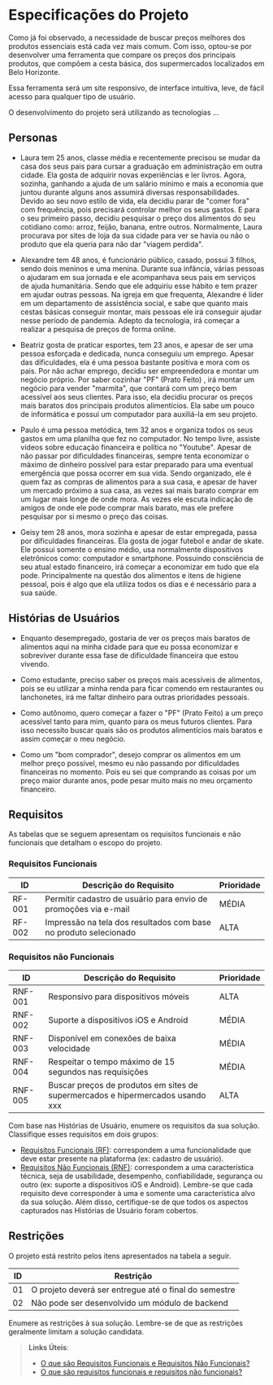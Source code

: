 # Especificações do Projeto

Como já foi observado, a necessidade de buscar preços melhores dos produtos essenciais está cada vez mais comum. Com isso, optou-se por desenvolver uma ferramenta que compare os preços dos principais produtos, que compõem a cesta básica, dos supermercados localizados em Belo Horizonte. 

Essa ferramenta será um site responsivo, de interface intuitiva, leve, de fácil acesso para qualquer tipo de usuário. 

O desenvolvimento do projeto será utilizando as tecnologias ... 


## Personas

- Laura tem 25 anos, classe média e recentemente precisou se mudar da casa dos seus pais para cursar a graduação em administração em outra cidade. Ela gosta de adquirir novas experiências e ler livros. Agora, sozinha, ganhando a ajuda de um salário mínimo e mais a economia que juntou durante alguns anos assumirá diversas responsabilidades. Devido ao seu novo estilo de vida, ela decidiu parar de "comer fora" com frequência, pois precisará controlar melhor os seus gastos. E para o seu primeiro passo, decidiu pesquisar o preço dos alimentos do seu cotidiano como: arroz, feijão, banana, entre outros. Normalmente, Laura procurava por sites de loja da sua cidade para ver se havia ou não o produto que ela queria para não dar "viagem perdida".

- Alexandre tem 48 anos, é funcionário público, casado, possui 3 filhos, sendo dois meninos e uma menina. Durante sua infância, várias pessoas o ajudaram em sua jornada e ele acompanhava seus pais em serviços de ajuda humanitária. Sendo que ele adquiriu esse hábito e tem prazer em ajudar outras pessoas. Na igreja em que frequenta, Alexandre é líder em um departamento de assistência social, e sabe que quanto mais cestas básicas conseguir montar, mais pessoas ele irá conseguir ajudar nesse período de pandemia. Adepto da tecnologia, irá começar a realizar a pesquisa de preços de forma online.

- Beatriz gosta de praticar esportes, tem 23 anos, e apesar de ser uma pessoa esforçada e dedicada, nunca conseguiu um emprego. Apesar das dificuldades, ela é uma pessoa bastante positiva e mora com os pais. Por não achar emprego, decidiu ser empreendedora e montar um negócio próprio. Por saber cozinhar "PF" (Prato Feito) , irá montar um negócio para vender "marmita", que contará com um preço bem acessível aos seus clientes. Para isso, ela decidiu procurar os preços mais baratos dos principais produtos alimentícios. Ela sabe um pouco de informática e possui um computador para auxiliá-la em seu projeto.

- Paulo é uma pessoa metódica, tem 32 anos e organiza todos os seus gastos em uma planilha que fez no computador. No tempo livre, assiste vídeos sobre educação financeira e política no "Youtube". Apesar de não passar por dificuldades financeiras, sempre tenta economizar o máximo de dinheiro possível para estar preparado para uma eventual emergência que possa ocorrer em sua vida. Sendo organizado, ele é quem faz as compras de alimentos para a sua casa, e apesar de haver um mercado próximo a sua casa, as vezes sai mais barato comprar em um lugar mais longe de onde mora. As vezes ele escuta indicação de amigos de onde ele pode comprar mais barato, mas ele prefere pesquisar por si mesmo o preço das coisas.

- Geisy tem 28 anos, mora sozinha e apesar de estar empregada, passa por dificuldades financeiras. Ela gosta de jogar futebol e andar de skate. Ele possui somente o ensino médio, usa normalmente dispositivos eletrônicos como: computador e smartphone. Possuindo consciência de seu atual estado financeiro, irá começar a economizar em tudo que ela pode. Principalmente na questão dos alimentos e itens de higiene pessoal, pois é algo que ela utiliza todos os dias e é necessário para a sua saúde.

## Histórias de Usuários

- Enquanto desempregado, gostaria de ver os preços mais baratos de alimentos aqui na minha cidade para que eu possa economizar e sobreviver durante essa fase de dificuldade financeira que estou vivendo.

- Como estudante, preciso saber os preços mais acessíveis de alimentos, pois se eu utilizar a minha renda para ficar comendo em restaurantes ou lanchonetes, irá me faltar dinheiro para outras prioridades pessoais.

- Como autônomo, quero começar a fazer o "PF" (Prato Feito) a um preço acessível tanto para mim, quanto para os meus futuros clientes. Para isso necessito buscar quais são os produtos alimentícios mais baratos e assim começar o meu negócio.

- Como um "bom comprador", desejo comprar os alimentos em um melhor preço possível, mesmo eu não passando por dificuldades financeiras no momento. Pois eu sei que comprando as coisas por um preço maior durante anos, pode pesar muito mais no meu orçamento financeiro.

## Requisitos

As tabelas que se seguem apresentam os requisitos funcionais e não funcionais que detalham o escopo do projeto.

### Requisitos Funcionais

|ID    | Descrição do Requisito  | Prioridade |
|------|-----------------------------------------|----|
|RF-001| Permitir cadastro de usuário para envio de promoções via e-mail| MÉDIA|
|RF-002|Impressão na tela dos resultados com base no produto selecionado |ALTA|

### Requisitos não Funcionais

|ID     | Descrição do Requisito  |Prioridade |
|-------|-------------------------|----|
|RNF-001| Responsivo para dispositivos móveis  | ALTA|
|RNF-002| Suporte a dispositivos iOS e Android  | MÉDIA|
|RNF-003|Disponível em conexões de baixa velocidade |MÉDIA|
|RNF-004| Respeitar o tempo máximo de 15 segundos nas requisições | MÉDIA|
|RNF-005| Buscar preços de produtos em sites de supermercados e hipermercados usando xxx  |ALTA|

Com base nas Histórias de Usuário, enumere os requisitos da sua solução. Classifique esses requisitos em dois grupos:

- [Requisitos Funcionais
 (RF)](https://pt.wikipedia.org/wiki/Requisito_funcional):
 correspondem a uma funcionalidade que deve estar presente na
  plataforma (ex: cadastro de usuário).
- [Requisitos Não Funcionais
  (RNF)](https://pt.wikipedia.org/wiki/Requisito_n%C3%A3o_funcional):
  correspondem a uma característica técnica, seja de usabilidade,
  desempenho, confiabilidade, segurança ou outro (ex: suporte a
  dispositivos iOS e Android).
Lembre-se que cada requisito deve corresponder à uma e somente uma
característica alvo da sua solução. Além disso, certifique-se de que
todos os aspectos capturados nas Histórias de Usuário foram cobertos.

## Restrições

O projeto está restrito pelos itens apresentados na tabela a seguir.

|ID| Restrição                                             |
|--|-------------------------------------------------------|
|01| O projeto deverá ser entregue até o final do semestre |
|02| Não pode ser desenvolvido um módulo de backend        |


Enumere as restrições à sua solução. Lembre-se de que as restrições geralmente limitam a solução candidata.

> **Links Úteis**:
> - [O que são Requisitos Funcionais e Requisitos Não Funcionais?](https://codificar.com.br/requisitos-funcionais-nao-funcionais/)
> - [O que são requisitos funcionais e requisitos não funcionais?](https://analisederequisitos.com.br/requisitos-funcionais-e-requisitos-nao-funcionais-o-que-sao/)
